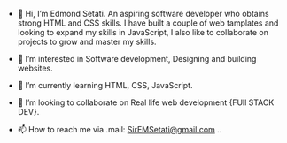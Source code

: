 - 👋 Hi, I’m Edmond Setati. 
 		An aspiring software developer who obtains strong HTML and CSS skills.
		I have built a couple of web tamplates and looking to expand my skills in JavaScript, 
		I also like to collaborate on projects to grow and master my skills.
		
		
- 👀 I’m interested in Software development, Designing and building websites.

- 🌱 I’m currently learning HTML, CSS, JavaScript.

- 💞️ I’m looking to collaborate on Real life web development {FUll STACK DEV}.

- 📫 How to reach me via .mail: SirEMSetati@gmail.com ..

<!---
NovemberXXI/NovemberXXI is a ✨ special ✨ repository because its `README.md` (this file) appears on your GitHub profile.
You can click the Preview link to take a look at your changes.
--->
